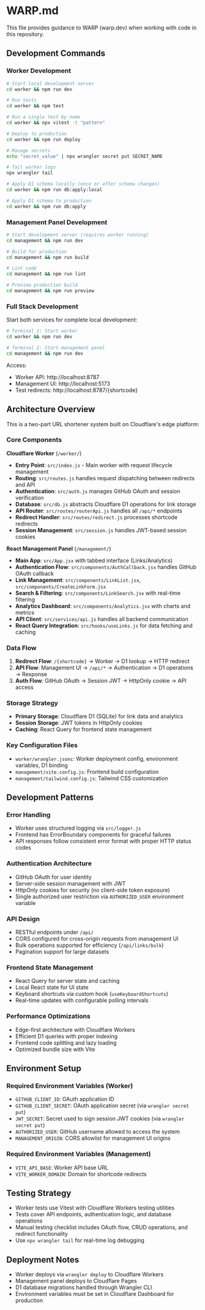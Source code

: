# WARP.md

This file provides guidance to WARP (warp.dev) when working with code in this repository.

## Development Commands

### Worker Development
```bash
# Start local development server
cd worker && npm run dev

# Run tests
cd worker && npm test

# Run a single test by name
cd worker && npx vitest -t "pattern"

# Deploy to production
cd worker && npm run deploy

# Manage secrets
echo "secret_value" | npx wrangler secret put SECRET_NAME

# Tail worker logs
npx wrangler tail

# Apply D1 schema locally (once or after schema changes)
cd worker && npm run db:apply:local

# Apply D1 schema to production
cd worker && npm run db:apply
```

### Management Panel Development
```bash
# Start development server (requires worker running)
cd management && npm run dev

# Build for production
cd management && npm run build

# Lint code
cd management && npm run lint

# Preview production build
cd management && npm run preview
```

### Full Stack Development
Start both services for complete local development:
```bash
# Terminal 1: Start worker
cd worker && npm run dev

# Terminal 2: Start management panel
cd management && npm run dev
```

Access:
- Worker API: http://localhost:8787
- Management UI: http://localhost:5173
- Test redirects: http://localhost:8787/{shortcode}

## Architecture Overview

This is a two-part URL shortener system built on Cloudflare's edge platform:

### Core Components

**Cloudflare Worker** (`/worker/`)
- **Entry Point**: `src/index.js` - Main worker with request lifecycle management
- **Routing**: `src/routes.js` handles request dispatching between redirects and API
- **Authentication**: `src/auth.js` manages GitHub OAuth and session verification
- **Database**: `src/db.js` abstracts Cloudflare D1 operations for link storage
- **API Router**: `src/routes/routerApi.js` handles all `/api/*` endpoints
- **Redirect Handler**: `src/routes/redirect.js` processes shortcode redirects
- **Session Management**: `src/session.js` handles JWT-based session cookies

**React Management Panel** (`/management/`)
- **Main App**: `src/App.jsx` with tabbed interface (Links/Analytics)
- **Authentication Flow**: `src/components/AuthCallback.jsx` handles GitHub OAuth callback
- **Link Management**: `src/components/LinkList.jsx`, `src/components/CreateLinkForm.jsx`
- **Search & Filtering**: `src/components/LinkSearch.jsx` with real-time filtering
- **Analytics Dashboard**: `src/components/Analytics.jsx` with charts and metrics
- **API Client**: `src/services/api.js` handles all backend communication
- **React Query Integration**: `src/hooks/useLinks.js` for data fetching and caching

### Data Flow

1. **Redirect Flow**: `/{shortcode}` → Worker → D1 lookup → HTTP redirect
2. **API Flow**: Management UI → `/api/*` → Authentication → D1 operations → Response
3. **Auth Flow**: GitHub OAuth → Session JWT → HttpOnly cookie → API access

### Storage Strategy

- **Primary Storage**: Cloudflare D1 (SQLite) for link data and analytics
- **Session Storage**: JWT tokens in HttpOnly cookies
- **Caching**: React Query for frontend state management

### Key Configuration Files

- `worker/wrangler.jsonc`: Worker deployment config, environment variables, D1 binding
- `management/vite.config.js`: Frontend build configuration
- `management/tailwind.config.js`: Tailwind CSS customization

## Development Patterns

### Error Handling
- Worker uses structured logging via `src/logger.js`
- Frontend has ErrorBoundary components for graceful failures
- API responses follow consistent error format with proper HTTP status codes

### Authentication Architecture
- GitHub OAuth for user identity
- Server-side session management with JWT
- HttpOnly cookies for security (no client-side token exposure)
- Single authorized user restriction via `AUTHORIZED_USER` environment variable

### API Design
- RESTful endpoints under `/api/`
- CORS configured for cross-origin requests from management UI
- Bulk operations supported for efficiency (`/api/links/bulk`)
- Pagination support for large datasets

### Frontend State Management
- React Query for server state and caching
- Local React state for UI state
- Keyboard shortcuts via custom hook (`useKeyboardShortcuts`)
- Real-time updates with configurable polling intervals

### Performance Optimizations
- Edge-first architecture with Cloudflare Workers
- Efficient D1 queries with proper indexing
- Frontend code splitting and lazy loading
- Optimized bundle size with Vite

## Environment Setup

### Required Environment Variables (Worker)
- `GITHUB_CLIENT_ID`: OAuth application ID
- `GITHUB_CLIENT_SECRET`: OAuth application secret (via `wrangler secret put`)
- `JWT_SECRET`: Secret used to sign session JWT cookies (via `wrangler secret put`)
- `AUTHORIZED_USER`: GitHub username allowed to access the system
- `MANAGEMENT_ORIGIN`: CORS allowlist for management UI origins

### Required Environment Variables (Management)
- `VITE_API_BASE`: Worker API base URL
- `VITE_WORKER_DOMAIN`: Domain for shortcode redirects

## Testing Strategy

- Worker tests use Vitest with Cloudflare Workers testing utilities
- Tests cover API endpoints, authentication logic, and database operations
- Manual testing checklist includes OAuth flow, CRUD operations, and redirect functionality
- Use `npx wrangler tail` for real-time log debugging

## Deployment Notes

- Worker deploys via `wrangler deploy` to Cloudflare Workers
- Management panel deploys to Cloudflare Pages
- D1 database migrations handled through Wrangler CLI
- Environment variables must be set in Cloudflare Dashboard for production

